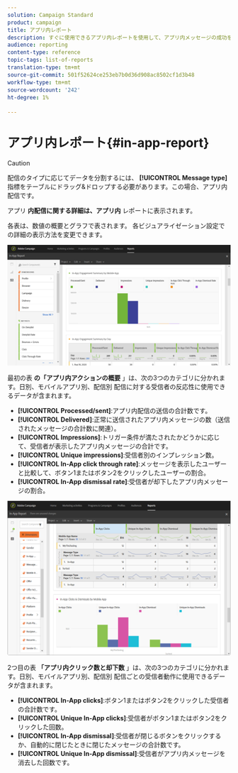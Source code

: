 ```yaml
---
solution: Campaign Standard
product: campaign
title: アプリ内レポート
description: すぐに使用できるアプリ内レポートを使用して、アプリ内メッセージの成功を説明します。
audience: reporting
content-type: reference
topic-tags: list-of-reports
translation-type: tm+mt
source-git-commit: 501f52624ce253eb7b0d36d908ac8502cf1d3b48
workflow-type: tm+mt
source-wordcount: '242'
ht-degree: 1%

---
```



# アプリ内レポート{#in-app-report}

>[!CAUTION]
>
>配信のタイプに応じてデータを分割するには、 **[!UICONTROL Message type]** 指標をテーブルにドラッグ&amp;ドロップする必要があります。この場合、アプリ内配信です。

アプリ **内配信に関する詳細は、アプリ内** レポートに表示されます。

各表は、数値の概要とグラフで表されます。 各ビジュアライゼーション設定での詳細の表示方法を変更できます。

![](assets/inapp_report.png)

最初の表 **の「アプリ内アクションの概要** 」は、次の3つのカテゴリに分かれます。日別、モバイルアプリ別、配信別 配信に対する受信者の反応性に使用できるデータが含まれます。

* **[!UICONTROL Processed/sent]**:アプリ内配信の送信の合計数です。
* **[!UICONTROL Delivered]**:正常に送信されたアプリ内メッセージの数（送信されたメッセージの合計数に関連）。
* **[!UICONTROL Impressions]**:トリガー条件が満たされたかどうかに応じて、受信者が表示したアプリ内メッセージの合計です。
* **[!UICONTROL Unique impressions]**:受信者別のインプレッション数。
* **[!UICONTROL In-App click through rate]**:メッセージを表示したユーザーと比較して、ボタン1またはボタン2をクリックしたユーザーの割合。
* **[!UICONTROL In-App dismissal rate]**:受信者が却下したアプリ内メッセージの割合。

![](assets/inapp_report_1.png)

2つ目の表 **「アプリ内クリック数と却下数** 」は、次の3つのカテゴリに分かれます。日別、モバイルアプリ別、配信別 配信ごとの受信者動作に使用できるデータが含まれます。

* **[!UICONTROL In-App clicks]**:ボタン1またはボタン2をクリックした受信者の合計数です。
* **[!UICONTROL Unique In-App clicks]**:受信者がボタン1またはボタン2をクリックした回数。
* **[!UICONTROL In-App dismissal]**:受信者が閉じるボタンをクリックするか、自動的に閉じたときに閉じたメッセージの合計数です。
* **[!UICONTROL Unique In-App dismissal]**:受信者がアプリ内メッセージを消去した回数です。

